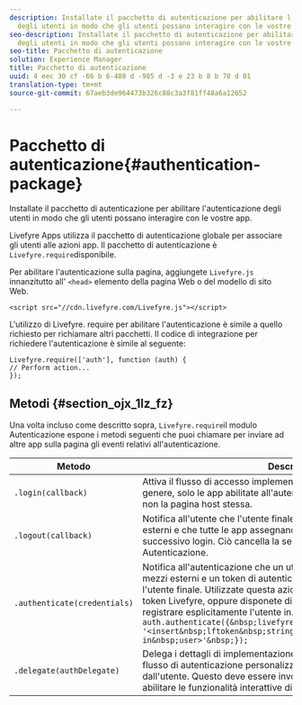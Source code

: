 ```yaml
---
description: Installate il pacchetto di autenticazione per abilitare l'autenticazione
  degli utenti in modo che gli utenti possano interagire con le vostre app.
seo-description: Installate il pacchetto di autenticazione per abilitare l'autenticazione
  degli utenti in modo che gli utenti possano interagire con le vostre app.
seo-title: Pacchetto di autenticazione
solution: Experience Manager
title: Pacchetto di autenticazione
uuid: 4 eec 30 cf -66 b 6-408 d -985 d -3 e 23 b 8 b 70 d 01
translation-type: tm+mt
source-git-commit: 67aeb3de964473b326c88c3a3f81ff48a6a12652

---
```



# Pacchetto di autenticazione{#authentication-package}

Installate il pacchetto di autenticazione per abilitare l'autenticazione degli utenti in modo che gli utenti possano interagire con le vostre app.

Livefyre Apps utilizza il pacchetto di autenticazione globale per associare gli utenti alle azioni app. Il pacchetto di autenticazione è `Livefyre.require`disponibile.

Per abilitare l'autenticazione sulla pagina, aggiungete `Livefyre.js` innanzitutto all' `<head>` elemento della pagina Web o del modello di sito Web.

```
<script src="//cdn.livefyre.com/Livefyre.js"></script>
```

L'utilizzo di Livefyre. require per abilitare l'autenticazione è simile a quello richiesto per richiamare altri pacchetti. Il codice di integrazione per richiedere l'autenticazione è simile al seguente:

```
Livefyre.require(['auth'], function (auth) {  
// Perform action... 
});
```

## Metodi {#section_ojx_1lz_fz}

Una volta incluso come descritto sopra, `Livefyre.require`il modulo Autenticazione espone i metodi seguenti che puoi chiamare per inviare ad altre app sulla pagina gli eventi relativi all'autenticazione.

| Metodo | Descrizione |
|--- |--- |
| `.login(callback)` | Attiva il flusso di accesso implementato dall'authdelegate registrato. In genere, solo le app abilitate all'autenticazione chiameranno questa e non la pagina host stessa. |
| `.logout(callback)` | Notifica all'utente che l'utente finale ha disconnesso alcuni mezzi esterni e che tutte le app assegnano il proprio stato di autenticazione al successivo login. Ciò cancella la sessione interna gestita da Autenticazione. |
| `.authenticate(credentials)` | Notifica all'autenticazione che un utente è stato autenticato con alcuni mezzi esterni e un token di autenticazione Livefyre è stato ottenuto per l'utente finale. Utilizzate questa azione se impostate un cookie con il token Livefyre, oppure disponete di un token per l'utente e desiderate registrare esplicitamente l'utente in. Ad esempio: <br>`auth.authenticate({&nbsp;livefyre:&nbsp;`<br>`'<insert&nbsp;lftoken&nbsp;string&nbsp;for&nbsp;newly&nbsp;logged-in&nbsp;user>'&nbsp;});` |
| `.delegate(authDelegate)` | Delega i dettagli di implementazione dell'autenticazione (ad esempio, il flusso di autenticazione personalizzato) a un oggetto definito dall'utente. Questo deve essere invocato dalla pagina ospitante per abilitare le funzionalità interattive di Livefyre Apps. |

